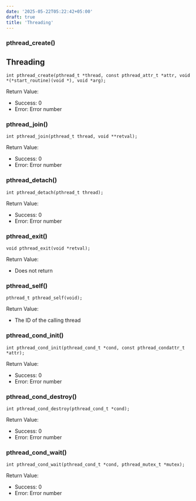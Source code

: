 ```yaml
---
date: '2025-05-22T05:22:42+05:00'
draft: true
title: 'Threading'
---
```

### pthread_create()
## Threading
```
int pthread_create(pthread_t *thread, const pthread_attr_t *attr, void *(*start_routine)(void *), void *arg);
```
Return Value:
- Success: 0
- Error: Error number

### pthread_join()
```
int pthread_join(pthread_t thread, void **retval);
```
Return Value:
- Success: 0
- Error: Error number

### pthread_detach()
```
int pthread_detach(pthread_t thread);
```
Return Value:
- Success: 0
- Error: Error number

### pthread_exit()
```
void pthread_exit(void *retval);
```
Return Value:
- Does not return

### pthread_self()
```
pthread_t pthread_self(void);
```
Return Value:
- The ID of the calling thread

### pthread_cond_init()
```
int pthread_cond_init(pthread_cond_t *cond, const pthread_condattr_t *attr);
```
Return Value:
- Success: 0
- Error: Error number

### pthread_cond_destroy()
```
int pthread_cond_destroy(pthread_cond_t *cond);
```
Return Value:
- Success: 0
- Error: Error number

### pthread_cond_wait()
```
int pthread_cond_wait(pthread_cond_t *cond, pthread_mutex_t *mutex);
```
Return Value:
- Success: 0
- Error: Error number
